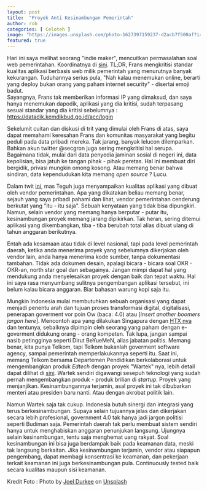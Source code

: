 ```yaml
---
layout: post
title:  "Proyek Anti Kesinambungan Pemerintah"
author: rob
categories: [ Celoteh ]
image: "https://images.unsplash.com/photo-1627397159237-d2acb7f500af?ixlib=rb-1.2.1&ixid=MnwxMjA3fDB8MHxwaG90by1wYWdlfHx8fGVufDB8fHx8&auto=format&fit=crop&w=1024&q=80"
featured: true
---
```


Hari ini saya melihat seorang "indie maker", mencuitkan permasalahan soal web pemerintahan. Koordinatnya di [sini](https://twitter.com/fransallen/status/1471132181145677832?s=20). TL;DR, Frans mengkritisi standar kualitas aplikasi berbasis web milik pemerintah yang menurutnya banyak kekurangan. Tuduhannya serius pula, "Nah kalau menemukan online, berarti yang deploy bukan orang yang paham internet security" - disertai emoji badut. <br>
Sayangnya, Frans tak memberikan informasi IP yang dimaksud, dan saya hanya menemukan dapodik, aplikasi yang dia kritisi, sudah terpasang sesuai standar yang dia kritisi sebelumnya : https://datadik.kemdikbud.go.id/acc/login

Sekelumit cuitan dan diskusi di trit yang dimulai oleh Frans di atas, saya dapat memahami keresahan Frans dan komunitas masyarakat yang begitu peduli pada data pribadi mereka. Tak jarang, banyak lelucon dilemparkan. Bahkan akun twitter @secgron juga sering mengkritisi hal serupa. Bagaimana tidak, mulai dari data penyedia jaminan sosial di negeri ini, data kepolisian, bisa jatuh ke tangan pihak - pihak peretas. Hal ini membuat diri bergidik, privasi mungkin omong kosong. Atau memang benar bahwa sindiran, data kependudukan kita memang _open source_ ? Lucu.

Dalam twit [ini](https://twitter.com/secgron/status/1469223045273370624?s=20), mas Teguh juga menyampaikan kualitas aplikasi yang dibuat oleh vendor pemerintahan. Apa yang dikatakan beliau memang benar, sejauh yang saya pribadi pahami dan lihat, vendor pemerintahan cenderung berkutat yang "itu - itu saja". Sebuah kenyataan yang tidak bisa dipungkiri. Namun, selain vendor yang memang hanya berputar - putar itu, kesinambungan proyek memang jarang dipikirkan. Tak heran, sering ditemui aplikasi yang dikembangkan, tiba - tiba berubah total alias dibuat ulang di tahun anggaran berikutnya. 

Entah ada kesamaan atau tidak di level nasional, tapi pada level pemerintah daerah, ketika anda menerima proyek yang sebelumnya dikerjakan oleh vendor lain, anda hanya menerima kode sumber, tanpa dokumentasi tambahan. Tidak ada dokumen desain, apalagi bicara - bicara soal OKR - OKR-an, north star goal dan sebagainya. Jangan mimpi dapat hal yang mendukung anda menyelesaikan proyek dengan baik dan tepat waktu. Hal ini saya rasa menyumbang sulitnya pengembangan aplikasi tersebut, ini belum kalau bicara anggaran. Biar bahasan warung kopi saja itu.

Mungkin Indonesia mulai membutuhkan sebuah organisasi yang dapat menjadi penentu arah dan tujuan proses transformasi digital, digitalisasi, penerapan goverment vor poin Ow (baca: 4.0) atau [_insert another boomers jargon here_]. Mencontoh apa yang dilakukan Singapura dengan [HTX nya](https://www.htx.gov.sg/) dan tentunya, sebaiknya dipimpin oleh seorang yang paham dengan e-goverment didukung orang - orang kompeten. Tak lupa, jangan sampai nasib petingginya seperti Dirut BeYueMeN, alias jabatan politis. Memang benar, kita punya Telkom, tapi Telkom bukanlah goverment software agency, sampai pemerintah memperlakukannya seperti itu. Saat ini, memang Telkom bersama Departemen Pendidikan berkolaborasi untuk mengembangkan produk _Edtech_ dengan proyek "Wartek" nya, lebih detail dapat dilihat di [sini](https://cultureandtalentgovtechedu.medium.com/). Wartek sendiri digawangi sesepuh teknologi yang sudah pernah mengembangkan produk - produk brilian di _startup_. Proyek yang menjanjikan. Kesinambungannya terjamin, asal proyek ini tak dibubarkan menteri atau presiden baru nanti. Atau dengan akrobat politik lain.

Namun Wartek saja tak cukup. Indonesia butuh sinergi dan integrasi yang terus berkesinambungan. Supaya selain tujuannya jelas dan dikerjakan secara lebih profesional, government 4.0 tak hanya jadi jargon politisi seperti Budiman saja. Pemerintah daerah tak perlu membuat sistem sendiri hanya untuk menghabiskan anggaran penunjukan langsung. Ujungnya selain kesinambungan, tentu saja menghemat uang rakyat. Soal kesinambungan ini bisa juga berdampak baik pada keamanan data, meski tak langsung berkaitan. Jika kesinambungan terjamin, vendor atau siapapun pengembang, dapat membagi konsentrasi ke keamanan, dan pekerjaan terkait keamanan ini juga berkesinambungan pula. Continuously tested baik secara kualitas maupun sisi keamanan.

Kredit Foto : Photo by <a href="https://unsplash.com/@joelontherun?utm_source=unsplash&utm_medium=referral&utm_content=creditCopyText">Joel Durkee</a> on <a href="https://unsplash.com/s/photos/government?utm_source=unsplash&utm_medium=referral&utm_content=creditCopyText">Unsplash</a>
  